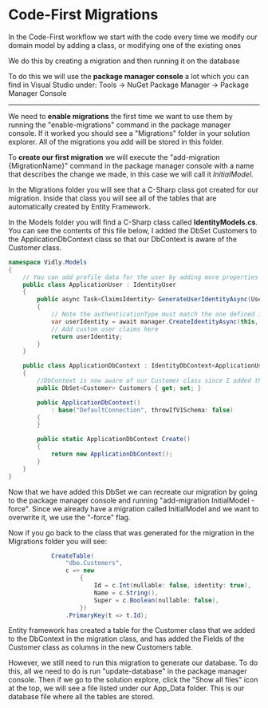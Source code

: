 # Code-First Migrations

In the Code-First workflow we start with the code every time we modify our domain model by adding a class, or modifying one of the existing ones

We do this by creating a migration and then running it on the database

To do this we will use the **package manager console** a lot which you can find in Visual Studio under: Tools -> NuGet Package Manager -> Package Manager Console

***

We need to **enable migrations** the first time we want to use them by running the "enable-migrations" command in the package manager console. If it worked you should see a "Migrations" folder in your solution explorer. All of the migrations you add will be stored in this folder.

To **create our first migration** we will execute the "add-migration {MigrationName}" command in the package manager console with a name that describes the change we made, in this case we will call it *InitialModel*.

In the Migrations folder you will see that a C-Sharp class got created for our migration. Inside that class you will see all of the tables that are automatically created by Entity Framework.

In the Models folder you will find a C-Sharp class called **IdentityModels.cs**. You can see the contents of this file below, I added the DbSet<Customer> Customers to the ApplicationDbContext class so that our DbContext is aware of the Customer class.

```cs
namespace Vidly.Models
{
    // You can add profile data for the user by adding more properties to your ApplicationUser class, please visit http://go.microsoft.com/fwlink/?LinkID=317594 to learn more.
    public class ApplicationUser : IdentityUser
    {
        public async Task<ClaimsIdentity> GenerateUserIdentityAsync(UserManager<ApplicationUser> manager)
        {
            // Note the authenticationType must match the one defined in CookieAuthenticationOptions.AuthenticationType
            var userIdentity = await manager.CreateIdentityAsync(this, DefaultAuthenticationTypes.ApplicationCookie);
            // Add custom user claims here
            return userIdentity;
        }
    }

    public class ApplicationDbContext : IdentityDbContext<ApplicationUser>
    {
        //DbContext is now aware of our Customer class since I added the below line
        public DbSet<Customer> Customers { get; set; }

        public ApplicationDbContext()
            : base("DefaultConnection", throwIfV1Schema: false)
        {
        }

        public static ApplicationDbContext Create()
        {
            return new ApplicationDbContext();
        }
    }
}
```

Now that we have added this DbSet we can recreate our migration by going to the package manager console and running "add-migration InitialModel -force". Since we already have a migration called InitialModel and we want to overwrite it, we use the "-force" flag.

Now if you go back to the class that was generated for the migration in the Migrations folder you will see:

```cs
            CreateTable(
                "dbo.Customers",
                c => new
                    {
                        Id = c.Int(nullable: false, identity: true),
                        Name = c.String(),
                        Super = c.Boolean(nullable: false),
                    })
                .PrimaryKey(t => t.Id);
```

Entity framework has created a table for the Customer class that we added to the DbContext in the migration class, and has added the Fields of the Customer class as columns in the new Customers table.

However, we still need to run this migration to generate our database. To do this, all we need to do is run "update-database" in the package manager console. Then if we go to the solution explore, click the "Show all files" icon at the top, we will see a file listed under our App_Data folder. This is our database file where all the tables are stored.
